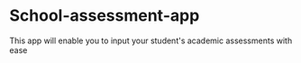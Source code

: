 # School-assessment-app
This app will enable you to input your student's academic assessments with ease 
